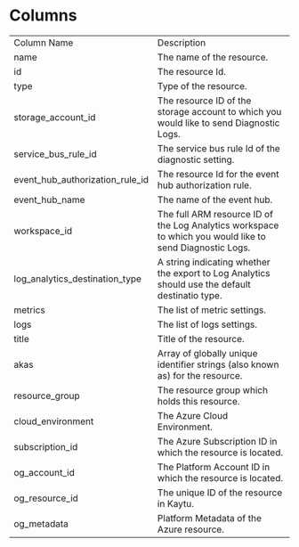 # Columns  

<table>
	<tr><td>Column Name</td><td>Description</td></tr>
	<tr><td>name</td><td>The name of the resource.</td></tr>
	<tr><td>id</td><td>The resource Id.</td></tr>
	<tr><td>type</td><td>Type of the resource.</td></tr>
	<tr><td>storage_account_id</td><td>The resource ID of the storage account to which you would like to send Diagnostic Logs.</td></tr>
	<tr><td>service_bus_rule_id</td><td>The service bus rule Id of the diagnostic setting.</td></tr>
	<tr><td>event_hub_authorization_rule_id</td><td>The resource Id for the event hub authorization rule.</td></tr>
	<tr><td>event_hub_name</td><td>The name of the event hub.</td></tr>
	<tr><td>workspace_id</td><td>The full ARM resource ID of the Log Analytics workspace to which you would like to send Diagnostic Logs.</td></tr>
	<tr><td>log_analytics_destination_type</td><td>A string indicating whether the export to Log Analytics should use the default destinatio type.</td></tr>
	<tr><td>metrics</td><td>The list of metric settings.</td></tr>
	<tr><td>logs</td><td>The list of logs settings.</td></tr>
	<tr><td>title</td><td>Title of the resource.</td></tr>
	<tr><td>akas</td><td>Array of globally unique identifier strings (also known as) for the resource.</td></tr>
	<tr><td>resource_group</td><td>The resource group which holds this resource.</td></tr>
	<tr><td>cloud_environment</td><td>The Azure Cloud Environment.</td></tr>
	<tr><td>subscription_id</td><td>The Azure Subscription ID in which the resource is located.</td></tr>
	<tr><td>og_account_id</td><td>The Platform Account ID in which the resource is located.</td></tr>
	<tr><td>og_resource_id</td><td>The unique ID of the resource in Kaytu.</td></tr>
	<tr><td>og_metadata</td><td>Platform Metadata of the Azure resource.</td></tr>
</table>